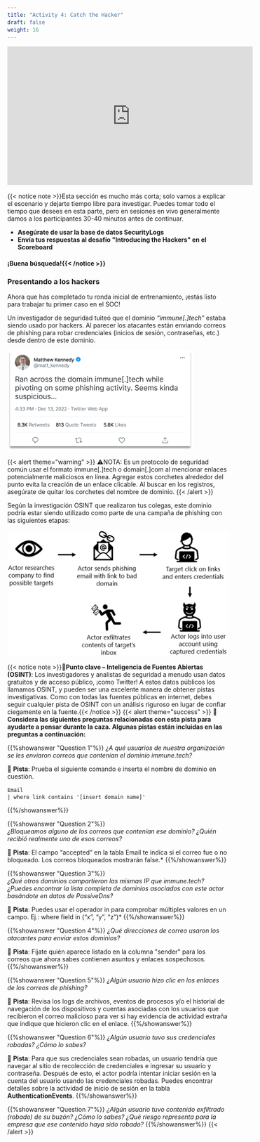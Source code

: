 ```yaml
---
title: "Activity 4: Catch the Hacker"
draft: false
weight: 16
---
```


<p style="text-align: center;"><iframe width="560" height="315" src="https://www.youtube.com/embed/HjKkQVH5-rQ" frameborder="0" allow="accelerometer; autoplay; encrypted-media; gyroscope; picture-in-picture" allowfullscreen></iframe></p>

{{< notice note >}}Esta sección es mucho más corta; solo vamos a explicar el escenario y dejarte tiempo libre para investigar. Puedes tomar todo el tiempo que desees en esta parte, pero en sesiones en vivo generalmente damos a los participantes 30-40 minutos antes de continuar.

- **Asegúrate de usar la base de datos SecurityLogs**
- **Envía tus respuestas al desafío "Introducing the Hackers" en el Scoreboard**

#### **¡Buena búsqueda!**{{< /notice >}}

### Presentando a los hackers


Ahora que has completado tu ronda inicial de entrenamiento, ¡estás listo para trabajar tu primer caso en el SOC!

Un investigador de seguridad tuiteó que el dominio *“immune[.]tech”* estaba siendo usado por hackers. Al parecer los atacantes están enviando correos de phishing para robar credenciales (inicios de sesión, contraseñas, etc.) desde dentro de este dominio.

<img src= "https://github.com/bgrant34/workshops/blob/master/content/english/kusto-kc7/Images/CTF1.png?raw=true" alt= “CTF1” width="value" height="value">

{{< alert theme="warning" >}}
⚠️NOTA: Es un protocolo de seguridad común usar el formato immune[.]tech o domain[.]com al mencionar enlaces potencialmente maliciosos en línea. Agregar estos corchetes alrededor del punto evita la creación de un enlace clicable. Al buscar en los registros, asegúrate de quitar los corchetes del nombre de dominio. {{< /alert >}}

Según la investigación OSINT que realizaron tus colegas, este dominio podría estar siendo utilizado como parte de una campaña de phishing con las siguientes etapas:

<img src= "https://github.com/bgrant34/workshops/blob/master/content/english/kusto-kc7/Images/CTF2.png?raw=true" alt= “CTF2” width="value" height="value">

{{< notice note >}}🎯**Punto clave – Inteligencia de Fuentes Abiertas (OSINT)**: Los investigadores y analistas de seguridad a menudo usan datos gratuitos y de acceso público, ¡como Twitter! A estos datos públicos los llamamos OSINT, y pueden ser una excelente manera de obtener pistas investigativas. Como con todas las fuentes públicas en internet, debes seguir cualquier pista de OSINT con un análisis riguroso en lugar de confiar ciegamente en la fuente.{{< /notice >}}
{{< alert theme="success" >}}
🤔 **Considera las siguientes preguntas relacionadas con esta pista para ayudarte a pensar durante la caza. Algunas pistas están incluidas en las preguntas a continuación:** 

{{%showanswer "Question 1"%}}
*¿A qué usuarios de nuestra organización se les enviaron correos que contenían el dominio immune.tech?*

🤫 **Pista**: Prueba el siguiente comando e inserta el nombre de dominio en cuestión.
```
Email
| where link contains '[insert domain name]'
``` 
{{%/showanswer%}}

{{%showanswer "Question 2"%}}	
*¿Bloqueamos alguno de los correos que contenían ese dominio? ¿Quién recibió realmente uno de esos correos?*     

🤫 **Pista**: El campo “accepted” en la tabla Email te indica si el correo fue o no bloqueado. Los correos bloqueados mostrarán false.* {{%/showanswer%}}

{{%showanswer "Question 3"%}}	
*¿Qué otros dominios compartieron las mismas IP que immune.tech? ¿Puedes encontrar la lista completa de dominios asociados con este actor basándote en datos de PassiveDns?* 

🤫 **Pista**: Puedes usar el operador in para comprobar múltiples valores en un campo. Ej.: where field in (“x”, “y”, “z”)* {{%/showanswer%}}

{{%showanswer "Question 4"%}}
*¿Qué direcciones de correo usaron los atacantes para enviar estos dominios?* 

🤫 **Pista**: Fíjate quién aparece listado en la columna "sender" para los correos que ahora sabes contienen asuntos y enlaces sospechosos. {{%/showanswer%}}

{{%showanswer "Question 5"%}}
*¿Algún usuario hizo clic en los enlaces de los correos de phishing?* 

🤫 **Pista**: Revisa los logs de archivos, eventos de procesos y/o el historial de navegación de los dispositivos y cuentas asociadas con los usuarios que recibieron el correo malicioso para ver si hay evidencia de actividad extraña que indique que hicieron clic en el enlace. {{%/showanswer%}}

{{%showanswer "Question 6"%}}
*¿Algún usuario tuvo sus credenciales robadas? ¿Cómo lo sabes?* 

🤫 **Pista**: Para que sus credenciales sean robadas, un usuario tendría que navegar al sitio de recolección de credenciales e ingresar su usuario y contraseña. Después de esto, el actor podría intentar iniciar sesión en la cuenta del usuario usando las credenciales robadas. Puedes encontrar detalles sobre la actividad de inicio de sesión en la tabla **AuthenticationEvents**. {{%/showanswer%}}

{{%showanswer "Question 7"%}}
*¿Algún usuario tuvo contenido exfiltrado (robado) de su buzón? ¿Cómo lo sabes? ¿Qué riesgo representa para la empresa que ese contenido haya sido robado?* {{%/showanswer%}}
{{< /alert >}}